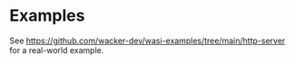 # Examples

See https://github.com/wacker-dev/wasi-examples/tree/main/http-server for a real-world example.
